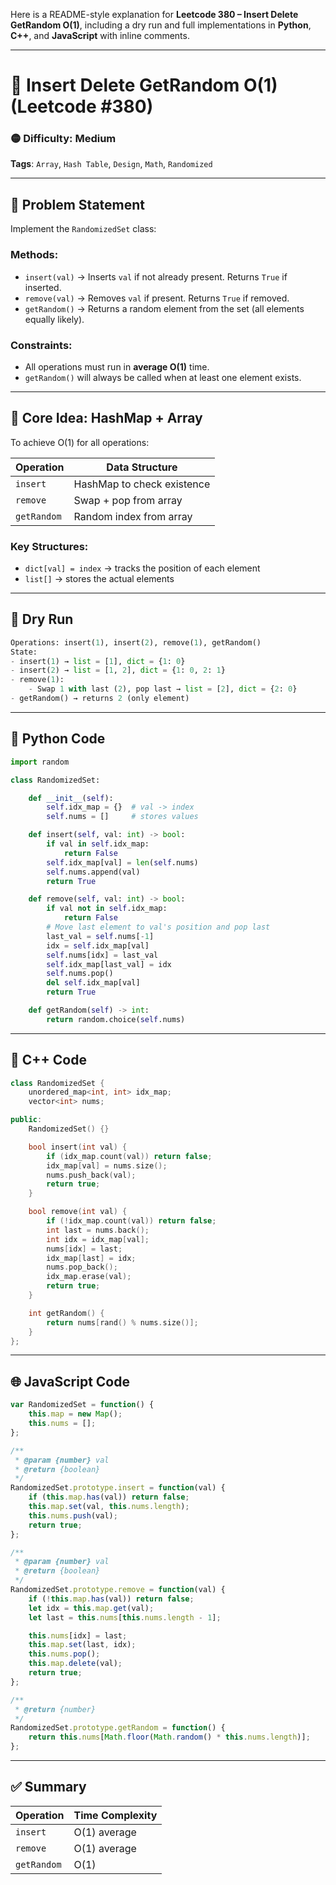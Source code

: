 Here is a README-style explanation for **Leetcode 380 – Insert Delete GetRandom O(1)**, including a dry run and full implementations in **Python**, **C++**, and **JavaScript** with inline comments.

---

# 🎲 Insert Delete GetRandom O(1) (Leetcode #380)

### 🟡 Difficulty: Medium

**Tags**: `Array`, `Hash Table`, `Design`, `Math`, `Randomized`

---

## 📘 Problem Statement

Implement the `RandomizedSet` class:

### Methods:

* `insert(val)` → Inserts `val` if not already present. Returns `True` if inserted.
* `remove(val)` → Removes `val` if present. Returns `True` if removed.
* `getRandom()` → Returns a random element from the set (all elements equally likely).

### Constraints:

* All operations must run in **average O(1)** time.
* `getRandom()` will always be called when at least one element exists.

---

## 🧠 Core Idea: HashMap + Array

To achieve O(1) for all operations:

| Operation   | Data Structure             |
| ----------- | -------------------------- |
| `insert`    | HashMap to check existence |
| `remove`    | Swap + pop from array      |
| `getRandom` | Random index from array    |

### Key Structures:

* `dict[val] = index` → tracks the position of each element
* `list[]` → stores the actual elements

---

## 🧪 Dry Run

```python
Operations: insert(1), insert(2), remove(1), getRandom()
State:
- insert(1) → list = [1], dict = {1: 0}
- insert(2) → list = [1, 2], dict = {1: 0, 2: 1}
- remove(1):
    - Swap 1 with last (2), pop last → list = [2], dict = {2: 0}
- getRandom() → returns 2 (only element)
```

---

## 🐍 Python Code

```python
import random

class RandomizedSet:

    def __init__(self):
        self.idx_map = {}  # val -> index
        self.nums = []     # stores values

    def insert(self, val: int) -> bool:
        if val in self.idx_map:
            return False
        self.idx_map[val] = len(self.nums)
        self.nums.append(val)
        return True

    def remove(self, val: int) -> bool:
        if val not in self.idx_map:
            return False
        # Move last element to val's position and pop last
        last_val = self.nums[-1]
        idx = self.idx_map[val]
        self.nums[idx] = last_val
        self.idx_map[last_val] = idx
        self.nums.pop()
        del self.idx_map[val]
        return True

    def getRandom(self) -> int:
        return random.choice(self.nums)
```

---

## 💠 C++ Code

```cpp
class RandomizedSet {
    unordered_map<int, int> idx_map;
    vector<int> nums;

public:
    RandomizedSet() {}

    bool insert(int val) {
        if (idx_map.count(val)) return false;
        idx_map[val] = nums.size();
        nums.push_back(val);
        return true;
    }

    bool remove(int val) {
        if (!idx_map.count(val)) return false;
        int last = nums.back();
        int idx = idx_map[val];
        nums[idx] = last;
        idx_map[last] = idx;
        nums.pop_back();
        idx_map.erase(val);
        return true;
    }

    int getRandom() {
        return nums[rand() % nums.size()];
    }
};
```

---

## 🌐 JavaScript Code

```javascript
var RandomizedSet = function() {
    this.map = new Map();
    this.nums = [];
};

/** 
 * @param {number} val
 * @return {boolean}
 */
RandomizedSet.prototype.insert = function(val) {
    if (this.map.has(val)) return false;
    this.map.set(val, this.nums.length);
    this.nums.push(val);
    return true;
};

/** 
 * @param {number} val
 * @return {boolean}
 */
RandomizedSet.prototype.remove = function(val) {
    if (!this.map.has(val)) return false;
    let idx = this.map.get(val);
    let last = this.nums[this.nums.length - 1];

    this.nums[idx] = last;
    this.map.set(last, idx);
    this.nums.pop();
    this.map.delete(val);
    return true;
};

/**
 * @return {number}
 */
RandomizedSet.prototype.getRandom = function() {
    return this.nums[Math.floor(Math.random() * this.nums.length)];
};
```

---

## ✅ Summary

| Operation   | Time Complexity |
| ----------- | --------------- |
| `insert`    | O(1) average    |
| `remove`    | O(1) average    |
| `getRandom` | O(1)            |

